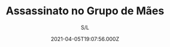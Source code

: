 ---
id: '4d5fe591-806d-4e6b-9b46-c60741f3c4cd'
type: 'movie' # Filme, Série, Anime
title: "Assassinato no Grupo de Mães"
synopsis: ["Uma nova mãe se junta a um grupo de mães locais para ajudá-la a lidar com o estresse que a maternidade está exercendo sobre ela e seu casamento. Mas ela logo descobre que a adesão tem um preço. Quando o marido de um membro aparece morto, nossa nova mãe está convencida de que uma das outras mães é responsável. Agora ela deve descobrir a verdade antes que algo aconteça a ela ou a sua família.",
]
originalTitle: "Mommy Group Murder"
date: '2021-04-05T19:07:56.000Z'
update: '2021-04-05T19:07:56.000Z'
releaseDate: '2018-12-18T03:00:00.000Z'
imdb:
  rating: '5.6' # 8.5
  id: '' # tt0470752
duration: '1h 27 Min'
trailer:
  urls: [
    '77Y_jM5zPsM',
  ]
tags: ['1080p']
genre: ['Drama', 'Suspense'] #
quality: 'WEB-DL' # BluRay, WEB-DL, HDTV, WEB-DL4K, WEB-DLe
format: 'Mkv' # MKV, MP4, TS
audio: 'Português, Inglês' # Dublado, Legendado, Dual Audio, Dub & Leg
subtitle: 'S/L' # Português, inglês,
size: '3.38 GB' # 4.8 GB
audioQuality: 10
videoQuality: 10
directors: []
#  - name: 'Lana Wachowski'
#    image: ''
#  - name: 'Lilly Wachowski'
#    image: ''
cast: []
#  - name: 'Keanu Reeves'
#    image: ''
#    characterName: 'Neo'
writers: []
#  - name: ''
#    image: ''
maturityRating:
  age: '' # L , 10, 12, 14, 16, 18
  topics: [''] # Violence, Illegal drugs, Inappropriate Language, Legal Drugs, Sexual Content, Extreme Violence
###########################################
download:
  
  - url: 'magnet:?xt=urn:btih:d9cca4ffc893cdd15a1cebd66ffca3fa651a1d7e&dn=Assassinato%20no%20Grupo%20de%20M%c3%a3es%202020%20(1080p)&tr=udp%3a%2f%2ftracker.opentrackr.org%3a1337%2fannounce&tr=udp%3a%2f%2ftracker.openbittorrent.com%3a80%2fannounce&tr=udp%3a%2f%2ftracker.trackerfix.com%3a80%2fannounce&tr=udp%3a%2f%2ftracker.coppersurfer.tk%3a6969%2fannounce&tr=udp%3a%2f%2ftracker.leechers-paradise.org%3a6969%2fannounce&tr=udp%3a%2f%2feddie4.nl%3a6969%2fannounce&tr=udp%3a%2f%2fp4p.arenabg.com%3a1337%2fannounce&tr=udp%3a%2f%2fexplodie.org%3a6969%2fannounce&tr=udp%3a%2f%2fzer0day.ch%3a1337%2fannounce'
    resolution: '1080p' # 720p, 1080p, 4K,
    audio: 'Dual Áudio' # Dublado, Legendado, Dual Audio
    size: '' # 4.8 GB
    quality: '' # BluRay, WEB-DL
    format: '' # MKV
images:
  cover: '/assets/movies/assassinato-no-grupo-de-maes.jpg'
  background: '/assets/movies/'
---